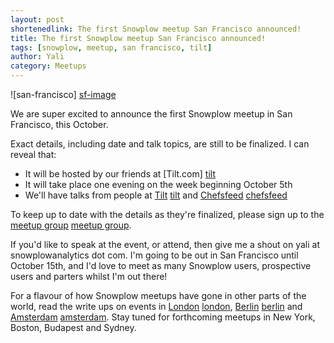 ```yaml
---
layout: post
shortenedlink: The first Snowplow meetup San Francisco announced!
title: The first Snowplow meetup San Francisco announced!
tags: [snowplow, meetup, san francisco, tilt]
author: Yali
category: Meetups
---
```


![san-francisco] [sf-image]

We are super excited to announce the first Snowplow meetup in San Francisco, this October.

Exact details, including date and talk topics, are still to be finalized. I can reveal that:

* It will be hosted by our friends at [Tilt.com] [tilt]
* It will take place one evening on the week beginning October 5th
* We'll have talks from people at [Tilt] [tilt] and [Chefsfeed] [chefsfeed]

To keep up to date with the details as they're finalized, please sign up to the [meetup group] [meetup group].

<!--more-->

If you'd like to speak at the event, or attend, then give me a shout on yali at snowplowanalytics dot com. I'm going to be out in San Francisco until October 15th, and I'd love to meet as many Snowplow users, prospective users and parters whilst I'm out there!

For a flavour of how Snowplow meetups have gone in other parts of the world, read the write ups on events in [London] [london], [Berlin] [berlin] and [Amsterdam] [amsterdam]. Stay tuned for forthcoming meetups in New York, Boston, Budapest and Sydney.


[sf-image]: /assets/img/blog/2015/09/san-francisco.jpg
[tilt]: https://www.tilt.com 
[chefsfeed]: http://www.chefsfeed.com/
[meetup group]: http://www.meetup.com/Snowplow-Analytics-San-Francisco/
[london]: /blog/2015/02/11/first-snowplow-meetup-in-london/
[berlin]: /blog/2015/08/19/first-snowplow-meetup-berlin-is-a-wrap/
[amsterdam]: /blog/2015/05/19/snowplow-meetup-amsterdam-wrap-up/